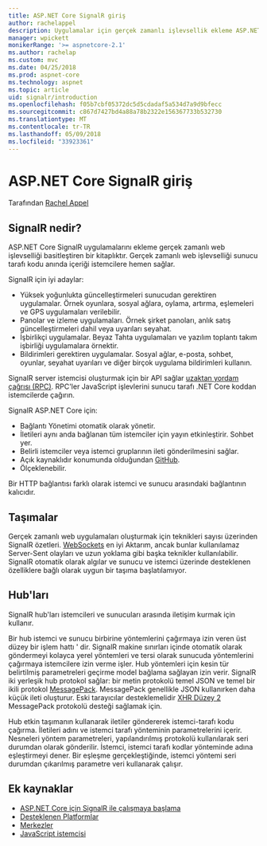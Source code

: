 ```yaml
---
title: ASP.NET Core SignalR giriş
author: rachelappel
description: Uygulamalar için gerçek zamanlı işlevsellik ekleme ASP.NET Core SignalR kitaplığı nasıl basitleştirir öğrenin.
manager: wpickett
monikerRange: '>= aspnetcore-2.1'
ms.author: rachelap
ms.custom: mvc
ms.date: 04/25/2018
ms.prod: aspnet-core
ms.technology: aspnet
ms.topic: article
uid: signalr/introduction
ms.openlocfilehash: f05b7cbf05372dc5d5cdadaf5a534d7a9d9bfecc
ms.sourcegitcommit: c867d7427bd4a88a78b2322e156367733b532730
ms.translationtype: MT
ms.contentlocale: tr-TR
ms.lasthandoff: 05/09/2018
ms.locfileid: "33923361"
---
```

# <a name="introduction-to-aspnet-core-signalr"></a>ASP.NET Core SignalR giriş

Tarafından [Rachel Appel](https://twitter.com/rachelappel)

## <a name="what-is-signalr"></a>SignalR nedir?

ASP.NET Core SignalR uygulamalarını ekleme gerçek zamanlı web işlevselliği basitleştiren bir kitaplıktır. Gerçek zamanlı web işlevselliği sunucu tarafı kodu anında içeriği istemcilere hemen sağlar.

SignalR için iyi adaylar:

* Yüksek yoğunlukta güncelleştirmeleri sunucudan gerektiren uygulamalar. Örnek oyunlara, sosyal ağlara, oylama, artırma, eşlemeleri ve GPS uygulamaları verilebilir.
* Panolar ve izleme uygulamaları. Örnek şirket panoları, anlık satış güncelleştirmeleri dahil veya uyarıları seyahat.
* İşbirlikçi uygulamalar. Beyaz Tahta uygulamaları ve yazılım toplantı takım işbirliği uygulamalara örnektir.
* Bildirimleri gerektiren uygulamalar. Sosyal ağlar, e-posta, sohbet, oyunlar, seyahat uyarıları ve diğer birçok uygulama bildirimleri kullanın.

SignalR server istemcisi oluşturmak için bir API sağlar [uzaktan yordam çağrısı (RPC)](https://wikipedia.org/wiki/Remote_procedure_call). RPC'ler JavaScript işlevlerini sunucu tarafı .NET Core koddan istemcilerde çağırın.

SignalR ASP.NET Core için:

* Bağlantı Yönetimi otomatik olarak yönetir.
* İletileri aynı anda bağlanan tüm istemciler için yayın etkinleştirir. Sohbet yer.
* Belirli istemciler veya istemci gruplarının ileti gönderilmesini sağlar.
* Açık kaynaklıdır konumunda olduğundan [GitHub](https://github.com/aspnet/signalr).
* Ölçeklenebilir.

Bir HTTP bağlantısı farklı olarak istemci ve sunucu arasındaki bağlantının kalıcıdır.

## <a name="transports"></a>Taşımalar

Gerçek zamanlı web uygulamaları oluşturmak için teknikleri sayısı üzerinden SignalR özetleri. [WebSockets](https://tools.ietf.org/html/rfc7118) en iyi Aktarım, ancak bunlar kullanılamaz Server-Sent olayları ve uzun yoklama gibi başka teknikler kullanılabilir. SignalR otomatik olarak algılar ve sunucu ve istemci üzerinde desteklenen özelliklere bağlı olarak uygun bir taşıma başlatılamıyor.

## <a name="hubs"></a>Hub'ları

SignalR hub'ları istemcileri ve sunucuları arasında iletişim kurmak için kullanır.

Bir hub istemci ve sunucu birbirine yöntemlerini çağırmaya izin veren üst düzey bir işlem hattı ' dir. SignalR makine sınırları içinde otomatik olarak göndermeyi kolayca yerel yöntemleri ve tersi olarak sunucuda yöntemlerini çağırmaya istemcilere izin verme işler. Hub yöntemleri için kesin tür belirtilmiş parametreleri geçirme model bağlama sağlayan izin verir. SignalR iki yerleşik hub protokol sağlar: bir metin protokolü temel JSON ve temel bir ikili protokol [MessagePack](https://msgpack.org/).  MessagePack genellikle JSON kullanırken daha küçük ileti oluşturur. Eski tarayıcılar desteklemelidir [XHR Düzey 2](https://caniuse.com/#feat=xhr2) MessagePack protokolü desteği sağlamak için.

Hub etkin taşımanın kullanarak iletiler göndererek istemci-tarafı kodu çağırma. İletileri adını ve istemci tarafı yönteminin parametrelerini içerir. Nesneleri yöntem parametreleri, yapılandırılmış protokolü kullanılarak seri durumdan olarak gönderilir. İstemci, istemci tarafı kodlar yönteminde adına eşleştirmeyi dener. Bir eşleşme gerçekleştiğinde, istemci yöntemi seri durumdan çıkarılmış parametre veri kullanarak çalışır.

## <a name="additional-resources"></a>Ek kaynaklar

* [ASP.NET Core için SignalR ile çalışmaya başlama](xref:signalr/get-started)
* [Desteklenen Platformlar](xref:signalr/supported-platforms)
* [Merkezler](xref:signalr/hubs)
* [JavaScript istemcisi](xref:signalr/javascript-client)
